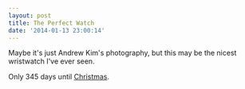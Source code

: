 ```yaml
---
layout: post
title: The Perfect Watch
date: '2014-01-13 23:00:14'
---
```


<p>Maybe it's just Andrew Kim's photography, but this may be the nicest wristwatch I've ever seen. </p>

<p>Only 345 days until <a href="http://www.shinola.com/shop/watches/therunwell47-leather-watch-s0110.html#shinola=OENMpwiLEoB">Christmas</a>.</p>